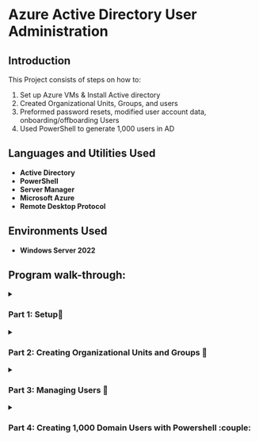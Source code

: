 <h1>Azure Active Directory User Administration</h1>

<h2>Introduction</h2>

This Project consists of steps on how to:
 <ol type = "1">
  
<li>Set up Azure VMs & Install Active directory</li>
<li>Created Organizational Units, Groups, and users</li>
<li>Preformed password resets, modified user account data, onboarding/offboarding Users</li>
<li>Used PowerShell to generate 1,000 users in AD</li>
</ol>

<h2>Languages and Utilities Used</h2>

- <b>Active Directory</b> 
- <b>PowerShell</b>
- <b>Server Manager</b>
- <b>Microsoft Azure</b>
- <b>Remote Desktop Protocol</b>
<h2>Environments Used </h2>

- <b>Windows Server 2022</b> 

<h2>Program walk-through:</h2>

<details><summary><h3>Part 1: Setup👷</h3></summary>

First, using Microsoft Azure, create a new virtual machine. This VM will host active directory and be using Windows Server 2022

<img src="https://i.imgur.com/cHuNbev.png" height="70%" width="70%" alt="9"/><br />

<img src="https://i.imgur.com/db22gUT.png" height="70%" width="70%" alt="9"/><br />

<img src="https://i.imgur.com/3ARVoGy.png" height="70%" width="70%" alt="9"/><br />

Now create the needed admin login credentials for signing into the VM. A .rdp application will download to your PC. Upon opening the .rdp application Your admin credentials will need to be filled out every time to connect to the Azure VM.

After connecting to the RDP server Windows Server 2022 "Server Manager" should open on launch if not, it is a default application built into Windows Server 2022 so you can access it through the search bar in the bottom left, To Install Active Directory go to the Domain Controller. In "Server Manager" click on "Add roles and features."

<img src="https://i.imgur.com/WT17G3x.png" height="80%" width="80%" alt="9"/><br />

Click "Next" until reaching the "Server Roles" section. Now, check the box next to "Active Directory Domain Services" and then "Add Features."

<img src="https://i.imgur.com/K5oTmkD.png" height="80%" width="80%" alt="9"/><br />

Click Next until reaching the "Confirmation" tab then click "Install." It may take a while to install. Once it says "Configuration required. Click "Close"

A window will pop up for a Configuration Wizard. Check the bubble next to "Add a new forest" then give it a domain (Example in the image below) Click next.

<img src="https://i.imgur.com/BefHqfW.png" height="80%" width="80%" alt="9"/><br />

Give it a DSRM password, Click next.

<img src="https://i.imgur.com/TYXfTrJ.png" height="80%" width="80%" alt="9"/><br />

Next, the NETBIOS domain will be made. This may take a moment. Once it is made, Click next until the "Prerequisites Check" tab is reached. This process will take a moment. Now click "Install" After Installing the VM will reboot.

Once logged in, using Server Manager click on tools in the top-right corner. Next, click on "Active Directory Users and Computers."

<img src="https://i.imgur.com/grdGvPg.png" height="70%" width="70%" alt="9"/><br />


</details>
<details><summary><h3>Part 2: Creating Organizational Units and Groups 🌁 </h3></summary>

After installing AD, new organizational units (OU's) can be made by right-clicking on [Domain. name] > "New" > "Organizational Unit". The OU is like a container that can sort between different Users, Groups, Computers, Servers, Subnets, etc
<img src="https://i.imgur.com/QXOcCCi.png" height="70%" width="70%" alt="9"/><br />
After I made 3 OU's USA-East, USA-West, and EU to represent different office locations. Then 3 sub OU's (Computers, users, servers) to separate and organize different assets in the company.

<img src="https://i.imgur.com/LjYgbAo.png" height="70%" width="70%" alt="9"/><br />

Next, within USA-West In the "Users" OU I created a new user group to represent an IT department. along with a new user and set the username and password for that new user.

<img src="https://i.imgur.com/QmbgySs.png" height="70%" width="70%" alt="9"/><br />







</details>
<details><summary><h3>Part 3: Managing Users 🔅 </h3> </summary>
 
<li>I was able to reset a user's password by right-clicking on the user and clicking "reset password" which allows us to set a new password.This would be useful if a user may have forgotten their password or must change it due to security concerns.</li>

<img src="https://i.imgur.com/hLmNLIX.png" height="70%" width="70%" alt="9"/><br />

<li>It is also possible to unlock an account if a user knows their password but has been locked out for security reasons. This is possible by double clicking on the user that will open their properties then go to "Account" and "Unlock account" will disable the lockout of that account for a short duration.</li>

<img src="https://i.imgur.com/KpTUESr.png" height="70%" width="70%" alt="9"/><br />

<li>In the "general" tab, within the user properties window user's descriptions can be changed if they moved onto another role within the company, or their office location has been moved. There is also a telephone number, email, or webpage that could be updated.</li>

<img src="https://i.imgur.com/DQYD721.png" height="70%" width="70%" alt="9"/><br />


<li></li>


<li></li>




</details>
<details><summary><h3>Part 4: Creating 1,000 Domain Users with Powershell :couple: </h3></summary>

In the Domain Controller, open "Windows PowerShell ISE." Make sure to open it as Administrator. Click "New File" in the top left corner.

<img src="https://i.imgur.com/I3165Lu.png" height="85%" width="85%" alt="9"/><br />
<img src="https://i.imgur.com/Y5BAh4S.png" height="80%" width="80%" alt="9"/><br />

Next, copy and paste the script from this link into the text editor. 

https://github.com/AnthonySarmiento1/AzureActiveDirectory/blob/main/PowerShell%20Scripts/BulkUsersCreator.ps1

Choose "BulkUsersCreator.ps1". This Script will create a username that is the first letter of a user's first name and then the last name along with a default password that can be changed later.

<img src="https://i.imgur.com/GzmEkmQ.png" height="80%" width="80%" alt="9"/><br />

Run "Set-ExecutionPolicy Unrestricted" in the command line.

```command line
Set-ExecutionPolicy Unrestricted
```

<img src="https://i.imgur.com/xCzIjyZ.png" height="65%" width="65%" alt="9"/><br />

Change the directory to "script".

```command line
cd C:\Users\[Username]\Desktop\BulkUsersCreator.ps1
```

Now, click the "Run" button to run the script. This will start creating domain users with usernames and passwords (The Password for these users will be "AnthonyPass")


<img src="https://i.imgur.com/RMyC0Co.png" height="80%" width="80%" alt="9"/><br />

<img src="https://i.imgur.com/dnmirvw.png" height="80%" width="80%" alt="9"/><br />





</details>


